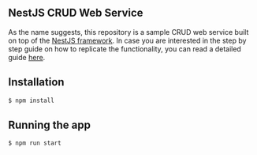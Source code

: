 
## NestJS CRUD Web Service

As the name suggests, this repository is a sample CRUD web service built on top of the [NestJS framework](https://nestjs.com). In case you are interested in the step by step guide on how to replicate the functionality, you can read a detailed guide [here](https://medium.com/@sabljakovich/nestjs-crud-web-services-32f4cd333f1a).


## Installation

```bash
$ npm install
```

## Running the app

```bash
$ npm run start
```